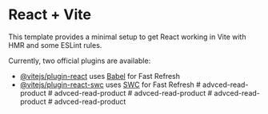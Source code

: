 # React + Vite

This template provides a minimal setup to get React working in Vite with HMR and some ESLint rules.

Currently, two official plugins are available:

- [@vitejs/plugin-react](https://github.com/vitejs/vite-plugin-react/blob/main/packages/plugin-react/README.md) uses [Babel](https://babeljs.io/) for Fast Refresh
- [@vitejs/plugin-react-swc](https://github.com/vitejs/vite-plugin-react-swc) uses [SWC](https://swc.rs/) for Fast Refresh
#   a d v c e d - r e a d - p r o d u c t  
 #   a d v c e d - r e a d - p r o d u c t  
 #   a d v c e d - r e a d - p r o d u c t  
 #   a d v c e d - r e a d - p r o d u c t  
 #   a d v c e d - r e a d - p r o d u c t  
 
